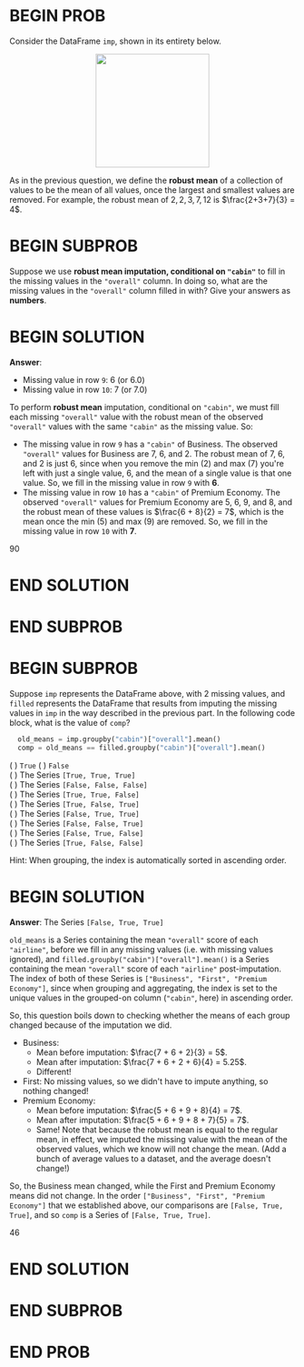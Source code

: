 # BEGIN PROB

Consider the DataFrame `imp`, shown in its entirety below.

<center>
<img src="../assets/images/fa24-midterm/imp.png" width=200>
</center>

As in the previous question, we define the **robust mean** of a
collection of values to be the mean of all values, once the largest and
smallest values are removed. For example, the robust mean of
$2, 2, 3, 7, 12$ is $\frac{2+3+7}{3} = 4$.

# BEGIN SUBPROB

Suppose we use **robust mean imputation, conditional on `"cabin"`** to
fill in the missing values in the `"overall"` column. In doing so, what
are the missing values in the `"overall"` column filled in with? Give
your answers as **numbers**.

# BEGIN SOLUTION

**Answer**:

- Missing value in row `9`: 6 (or 6.0)
- Missing value in row `10`: 7 (or 7.0)

To perform **robust mean** imputation, conditional on `"cabin"`, we must fill each missing `"overall"` value with the robust mean of the observed `"overall"` values with the same `"cabin"` as the missing value. So:

- The missing value in row `9` has a `"cabin"` of Business. The observed `"overall"` values for Business are 7, 6, and 2. The robust mean of 7, 6, and 2 is just 6, since when you remove the min (2) and max (7) you're left with just a single value, 6, and the mean of a single value is that one value. So, we fill in the missing value in row `9` with **6**.
- The missing value in row `10` has a `"cabin"` of Premium Economy. The observed `"overall"` values for Premium Economy are 5, 6, 9, and 8, and the robust mean of these values is $\frac{6 + 8}{2} = 7$, which is the mean once the min (5) and max (9) are removed. So, we fill in the missing value in row `10` with **7**.

<average>90</average>

# END SOLUTION

# END SUBPROB

# BEGIN SUBPROB

Suppose `imp` represents the DataFrame above, with 2 missing values, and
`filled` represents the DataFrame that results from imputing the missing
values in `imp` in the way described in the previous part. In the
following code block, what is the value of `comp`?

```python
  old_means = imp.groupby("cabin")["overall"].mean()
  comp = old_means == filled.groupby("cabin")["overall"].mean()
```

( ) `True`
( ) `False`                                 
( ) The Series `[True, True, True]`   
( ) The Series `[False, False, False]`     
( ) The Series `[True, True, False]`     
( ) The Series `[True, False, True]`       
( ) The Series `[False, True, True]`  
( ) The Series `[False, False, True]`       
( ) The Series `[False, True, False]`  
( ) The Series `[True, False, False]`      

Hint: When grouping, the index is automatically sorted in ascending
order.

# BEGIN SOLUTION

**Answer**: The Series `[False, True, True]`

`old_means` is a Series containing the mean `"overall"` score of each `"airline"`, before we fill in any missing values (i.e. with missing values ignored), and `filled.groupby("cabin")["overall"].mean()` is a Series containing the mean `"overall"` score of each `"airline"` post-imputation. The index of both of these Series is `["Business", "First", "Premium Economy"]`, since when grouping and aggregating, the index is set to the unique values in the grouped-on column (`"cabin"`, here) in ascending order.

So, this question boils down to checking whether the means of each group changed because of the imputation we did.

- Business:
  - Mean before imputation: $\frac{7 + 6 + 2}{3} = 5$.
  - Mean after imputation: $\frac{7 + 6 + 2 + 6}{4} = 5.25$.
  - Different!
- First: No missing values, so we didn't have to impute anything, so nothing changed!
- Premium Economy:
  - Mean before imputation: $\frac{5 + 6 + 9 + 8}{4} = 7$.
  - Mean after imputation: $\frac{5 + 6 + 9 + 8 + 7}{5} = 7$.
  - Same! Note that because the robust mean is equal to the regular mean, in effect, we imputed the missing value with the mean of the observed values, which we know will not change the mean. (Add a bunch of average values to a dataset, and the average doesn't change!)

So, the Business mean changed, while the First and Premium Economy means did not change. In the order `["Business", "First", "Premium Economy"]` that we established above, our comparisons are `[False, True, True]`, and so `comp` is a Series of `[False, True, True]`.

<average>46</average>

# END SOLUTION

# END SUBPROB

# END PROB
